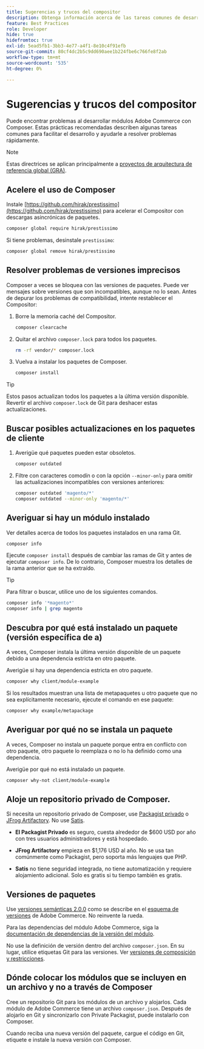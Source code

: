 ```yaml
---
title: Sugerencias y trucos del compositor
description: Obtenga información acerca de las tareas comunes de desarrollo del Compositor y sugerencias para resolver problemas rápidamente.
feature: Best Practices
role: Developer
hide: true
hidefromtoc: true
exl-id: 5ead5fb1-3bb3-4e77-a4f1-8e10c4f91efb
source-git-commit: 80cf4dc2b5c9dd690aee1b224fbe6c766fe8f2ab
workflow-type: tm+mt
source-wordcount: '535'
ht-degree: 0%

---
```


# Sugerencias y trucos del compositor

Puede encontrar problemas al desarrollar módulos Adobe Commerce con Composer. Estas prácticas recomendadas describen algunas tareas comunes para facilitar el desarrollo y ayudarle a resolver problemas rápidamente.

>[!NOTE]
>
>Estas directrices se aplican principalmente a [proyectos de arquitectura de referencia global (GRA)](../overview.md).

## Acelere el uso de Composer

Instale [https://github.com/hirak/prestissimo](https://github.com/hirak/prestissimo) para acelerar el Compositor con descargas asincrónicas de paquetes.

```bash
composer global require hirak/prestissimo
```

Si tiene problemas, desinstale `prestissimo`:

```bash
composer global remove hirak/prestissimo
```

## Resolver problemas de versiones imprecisos

Composer a veces se bloquea con las versiones de paquetes. Puede ver mensajes sobre versiones que son incompatibles, aunque no lo sean. Antes de depurar los problemas de compatibilidad, intente restablecer el Compositor:

1. Borre la memoria caché del Compositor.

   ```bash
   composer clearcache
   ```

1. Quitar el archivo `composer.lock` para todos los paquetes.

   ```bash
   rm -rf vendor/* composer.lock
   ```

1. Vuelva a instalar los paquetes de Composer.

   ```bash
   composer install
   ```

>[!TIP]
>
>Estos pasos actualizan todos los paquetes a la última versión disponible. Revertir el archivo `composer.lock` de Git para deshacer estas actualizaciones.

## Buscar posibles actualizaciones en los paquetes de cliente

1. Averigüe qué paquetes pueden estar obsoletos.

   ```bash
   composer outdated
   ```

1. Filtre con caracteres comodín o con la opción `--minor-only` para omitir las actualizaciones incompatibles con versiones anteriores:

   ```bash
   composer outdated 'magento/*'
   composer outdated --minor-only 'magento/*'
   ```

## Averiguar si hay un módulo instalado

Ver detalles acerca de todos los paquetes instalados en una rama Git.

```bash
composer info
```

Ejecute `composer install` después de cambiar las ramas de Git y antes de ejecutar `composer info`. De lo contrario, Composer muestra los detalles de la rama anterior que se ha extraído.

>[!TIP]
>
>Para filtrar o buscar, utilice uno de los siguientes comandos.
>
>```bash
>composer info '*magento*'
>composer info | grep magento
>```

## Descubra por qué está instalado un paquete (versión específica de a)

A veces, Composer instala la última versión disponible de un paquete debido a una dependencia estricta en otro paquete.

Averigüe si hay una dependencia estricta en otro paquete.

```bash
composer why client/module-example
```

Si los resultados muestran una lista de metapaquetes u otro paquete que no sea explícitamente necesario, ejecute el comando en ese paquete:

```bash
composer why example/metapackage
```

## Averiguar por qué no se instala un paquete

A veces, Composer no instala un paquete porque entra en conflicto con otro paquete, otro paquete lo reemplaza o no lo ha definido como una dependencia.

Averigüe por qué no está instalado un paquete.

```bash
composer why-not client/module-example
```

## Aloje un repositorio privado de Composer.

Si necesita un repositorio privado de Composer, use [Packagist privado](https://packagist.com/) o [JFrog Artifactory](https://jfrog.com/integration/php-composer-repository/). No use [Satis](https://github.com/composer/satis).

- **El Packagist Privado** es seguro, cuesta alrededor de $600 USD por año con tres usuarios administradores y está hospedado.

- **JFrog Artifactory** empieza en $1,176 USD al año. No se usa tan comúnmente como Packagist, pero soporta más lenguajes que PHP.

- **Satis** no tiene seguridad integrada, no tiene automatización y requiere alojamiento adicional. Solo es gratis si tu tiempo también es gratis.

## Versiones de paquetes

Use [versiones semánticas 2.0.0](https://semver.org/spec/v2.0.0.html) como se describe en el [esquema de versiones](https://developer.adobe.com/commerce/php/development/versioning/) de Adobe Commerce. No reinvente la rueda.

Para las dependencias del módulo Adobe Commerce, siga la [documentación de dependencias de la versión del módulo](https://developer.adobe.com/commerce/php/development/versioning/dependencies/).

No use la definición de versión dentro del archivo `composer.json`. En su lugar, utilice etiquetas Git para las versiones. Ver [versiones de composición y restricciones](https://getcomposer.org/doc/articles/versions.md#versions-and-constraints).

## Dónde colocar los módulos que se incluyen en un archivo y no a través de Composer

Cree un repositorio Git para los módulos de un archivo y alojarlos. Cada módulo de Adobe Commerce tiene un archivo `composer.json`. Después de alojarlo en Git y sincronizarlo con Private Packagist, puede instalarlo con Composer.

Cuando reciba una nueva versión del paquete, cargue el código en Git, etiquete e instale la nueva versión con Composer.

